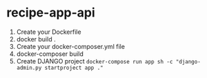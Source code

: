 # recipe-app-api

1. Create your Dockerfile
2. docker build .
3. Create your docker-composer.yml file
4. docker-composer build
5. Create DJANGO project `docker-compose run app sh -c "django-admin.py startproject app ."`
